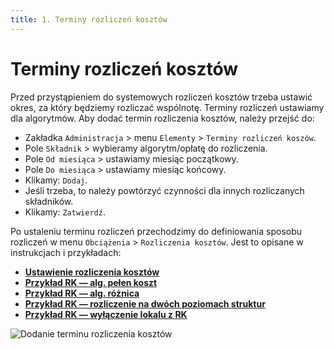 ```yaml
---
title: 1. Terminy rozliczeń kosztów
---
```


# Terminy rozliczeń kosztów

Przed przystąpieniem do systemowych rozliczeń kosztów trzeba ustawić okres, za który będziemy rozliczać wspólnotę. Terminy rozliczeń ustawiamy dla algorytmów. Aby dodać termin rozliczenia kosztów, należy przejść do:

- Zakładka `Administracja` > menu `Elementy` > `Terminy rozliczeń koszów`.
- Pole `Składnik` > wybieramy algorytm/opłatę do rozliczenia.
- Pole `Od miesiąca` > ustawiamy miesiąc początkowy.
- Pole `Do miesiąca` > ustawiamy miesiąc końcowy.
- Klikamy: `Dodaj`.
- Jeśli trzeba, to należy powtórzyć czynności dla innych rozliczanych składników.
- Klikamy: `Zatwierdź`.

Po ustaleniu terminu rozliczeń przechodzimy do definiowania sposobu rozliczeń w menu `Obciążenia` > `Rozliczenia kosztów`. Jest to opisane w instrukcjach i przykładach:

- **[Ustawienie rozliczenia kosztów](https://doc.weles3.pl/administracyjne/rozliczenia%20kosztow/Ustawienie-rozliczenia-kosztow.html)**
- **[Przykład RK — alg. pełen koszt](https://doc.weles3.pl/administracyjne/rozliczenia%20kosztow/Przyklad-RK-alg.-pelny-koszt.html)**
- **[Przykład RK — alg. różnica](https://doc.weles3.pl/administracyjne/rozliczenia%20kosztow/Przyklad-RK-alg.-roznica.html)**
- **[Przykład RK — rozliczenie na dwóch poziomach struktur](https://doc.weles3.pl/administracyjne/rozliczenia%20kosztow/Przyklad-RK-rozliczenie-na-dwoch-poziomach-struktur.html)**
- **[Przykład RK — wyłączenie lokalu z RK](https://doc.weles3.pl/administracyjne/rozliczenia%20kosztow/Przyklad-wylaczenie-lokalu-z-RK.html)**

![Dodanie terminu rozliczenia kosztów](dodanieterminurozliczeniakosztow.gif)